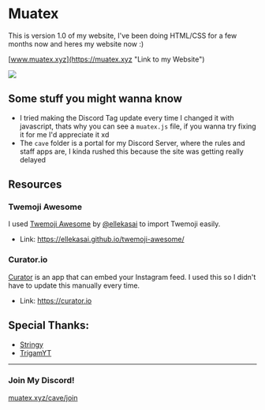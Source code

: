 # Muatex
This is version 1.0 of my website, I've been doing HTML/CSS for a few months now and heres my website now :)

[www.muatex.xyz](https://muatex.xyz "Link to my Website")

![](https://api.disq.me/banners/VktFfCzJS9.png)

## Some stuff you might wanna know
- I tried making the Discord Tag update every time I changed it with javascript, thats why you can see a `muatex.js` file, if you wanna try fixing it for me  I'd appreciate it xd
- The `cave` folder is a portal for my Discord Server, where the rules and staff apps are, I kinda rushed this because the site was getting really delayed

## Resources
### Twemoji Awesome
I used [Twemoji Awesome](https://ellekasai.github.io/twemoji-awesome/) by [@ellekasai](https://github.com/ellekasai) to import Twemoji easily.
- Link: https://ellekasai.github.io/twemoji-awesome/

### Curator.io
[Curator](https://curator.io) is an app that can embed your Instagram feed. I used this so I didn't have to update this manually every time.
- Link: https://curator.io

## Special Thanks:
- [Stringy](https://stringy.software)
- [TrigamYT](https://trigamyt.com)

-----------
### Join My Discord!
[muatex.xyz/cave/join](https://discord.gg/Ujdw9DrvmQ)
